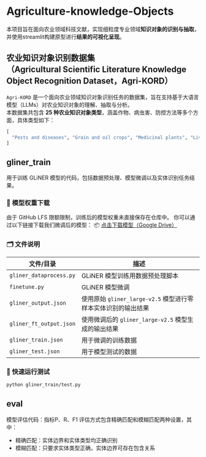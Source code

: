 # Agriculture-knowledge-Objects
本项目旨在面向农业领域科技文献，实现细粒度专业领域**知识对象的识别与抽取**，并使用streamlit构建原型进行**结果的可视化呈现**。
## 农业知识对象识别数据集<br>（Agricultural Scientific Literature Knowledge Object Recognition Dataset，Agri-KORD）
`Agri-KORD` 是一个面向农业领域知识对象识别任务的数据集，旨在支持基于大语言模型（LLMs）对农业知识对象的理解、抽取与分析。<br>
本数据集共包含 **25 种农业知识对象类型**，涵盖作物、病虫害、防控方法等多个方面，具体类型如下：
```python
[
  "Pests and diseases", "Grain and oil crops", "Medicinal plants", "Livestock and poultry diseases","Livestock and poultry", "Fruits and vegetables", "Agricultural production and operation entities", "Infected crop parts", "Soil type", "Agronomic techniques", "Fertilizer", "Physical control", "Feed additives","Flowers", "Phenological period", "Gas", "Chemical control", "Pesticide", "Tea","Agricultural control", "Veterinary drug", "Edible fungi", "Biological control", "Forage", "Aquatic animals"
]
```
## gliner_train
用于训练 GLiNER 模型的代码，包括数据预处理、模型微调以及实体识别任务结果。
### 🔗 模型权重下载

由于 GitHub LFS 限额限制，训练后的模型权重未直接保存在仓库中。
你可以通过以下链接下载我们微调后的模型：
📦 [点击下载模型（Google Drive）](https://drive.google.com/drive/folders/1OCNPxt-CbG2qnh3U5x3ZY8cRNti6KilU?usp=sharing)

### 🗂️ 文件说明
| 文件/目录 | 描述 |
|-----------|------|
| `gliner_dataprocess.py` | GLiNER 模型训练用数据预处理脚本 |
| `finetune.py`           | GLiNER 模型微调 |
| `gliner_output.json`    | 使用原始 `gliner_large-v2.5` 模型进行零样本实体识别的输出结果 |
| `gliner_ft_output.json` | 使用微调后的 `gliner_large-v2.5` 模型生成的输出结果 |
| `gliner_train.json`     | 用于微调的训练数据 |
| `gliner_test.json`      | 用于模型测试的数据 |

### 🧪 快速运行测试
```bash
python gliner_train/test.py
```

## eval
模型评估代码：指标P、R、F1
评估方式包含精确匹配和模糊匹配两种设置，其中：
- 精确匹配：实体边界和实体类型均正确识别
- 模糊匹配：只要求实体类型正确，实体边界可存在包含关系

